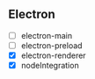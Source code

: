 ## Electron

- [ ] electron-main
- [ ] electron-preload
- [x] electron-renderer
- [x] nodeIntegration
